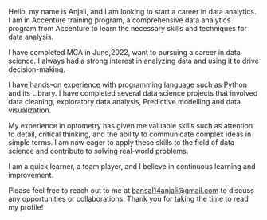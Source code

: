   Hello, my name is Anjali, and I am looking to start a career in data analytics. I am in Accenture training program, a       comprehensive data analytics program from Accenture to learn the necessary skills and techniques for data analysis.
  
  I have completed MCA in June,2022, want to pursuing a career in data science. I always had a strong interest in analyzing data and using it to drive decision-making.
  
  I have hands-on experience with programming language such as Python and its Library. I have completed several data science projects that involved data cleaning, exploratory data analysis, Predictive modelling and data visualization.
  
  My experience in optometry has given me valuable skills such as attention to detail, critical thinking, and the ability to communicate complex ideas in simple terms. I am now eager to apply these skills to the field of data science and contribute to solving real-world problems.
  
  I am a quick learner, a team player, and I believe in continuous learning and improvement.
  
  Please feel free to reach out to me at bansal14anjali@gmail.com to discuss any opportunities or collaborations. Thank you for taking the time to read my profile!
